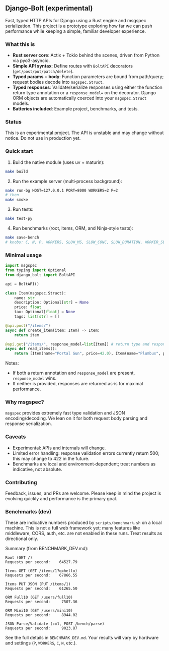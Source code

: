 ## Django‑Bolt (experimental)

Fast, typed HTTP APIs for Django using a Rust engine and msgspec serialization. This project is a prototype exploring how far we can push performance while keeping a simple, familiar developer experience.

### What this is

- **Rust server core**: Actix + Tokio behind the scenes, driven from Python via pyo3-asyncio.
- **Simple API syntax**: Define routes with `BoltAPI` decorators (`get/post/put/patch/delete`).
- **Typed params + body**: Function parameters are bound from path/query; request bodies decode into `msgspec.Struct`.
- **Typed responses**: Validate/serialize responses using either the function return type annotation or a `response_model=` on the decorator. Django ORM objects are automatically coerced into your `msgspec.Struct` models.
- **Batteries included**: Example project, benchmarks, and tests.

### Status

This is an experimental project. The API is unstable and may change without notice. Do not use in production yet.

### Quick start

1. Build the native module (uses uv + maturin):

```bash
make build
```

2. Run the example server (multi‑process background):

```bash
make run-bg HOST=127.0.0.1 PORT=8000 WORKERS=2 P=2
# then
make smoke
```

3. Run tests:

```bash
make test-py
```

4. Run benchmarks (root, items, ORM, and Ninja‑style tests):

```bash
make save-bench
# knobs: C, N, P, WORKERS, SLOW_MS, SLOW_CONC, SLOW_DURATION, WORKER_SET
```

### Minimal usage

```python
import msgspec
from typing import Optional
from django_bolt import BoltAPI

api = BoltAPI()

class Item(msgspec.Struct):
    name: str
    description: Optional[str] = None
    price: float
    tax: Optional[float] = None
    tags: list[str] = []

@api.post("/items/")
async def create_item(item: Item) -> Item:
    return item

@api.get("/items/", response_model=list[Item]) # return type and response_model both are supprted like FastAPI
async def read_items():
    return [Item(name="Portal Gun", price=42.0), Item(name="Plumbus", price=32.0)]
```

Notes:

- If both a return annotation and `response_model` are present, `response_model` wins.
- If neither is provided, responses are returned as‑is for maximal performance.

### Why msgspec?

`msgspec` provides extremely fast type validation and JSON encoding/decoding. We lean on it for both request body parsing and response serialization.

### Caveats

- Experimental: APIs and internals will change.
- Limited error handling: response validation errors currently return 500; this may change to 422 in the future.
- Benchmarks are local and environment‑dependent; treat numbers as indicative, not absolute.

### Contributing

Feedback, issues, and PRs are welcome. Please keep in mind the project is evolving quickly and performance is the primary goal.

### Benchmarks (dev)

These are indicative numbers produced by `scripts/benchmark.sh` on a local machine. This is not a full web framework yet; many features like middleware, CORS, auth, etc. are not enabled in these runs. Treat results as directional only.

Summary (from BENCHMARK_DEV.md):

```
Root (GET /)
Requests per second:    64527.79

Items GET (GET /items/1?q=hello)
Requests per second:    67866.55

Items PUT JSON (PUT /items/1)
Requests per second:    61265.50

ORM Full10 (GET /users/full10)
Requests per second:     7507.36

ORM Mini10 (GET /users/mini10)
Requests per second:     8944.02

JSON Parse/Validate (c=1, POST /bench/parse)
Requests per second:     9023.87
```

See the full details in `BENCHMARK_DEV.md`. Your results will vary by hardware and settings (`P`, `WORKERS`, `C`, `N`, etc.).
